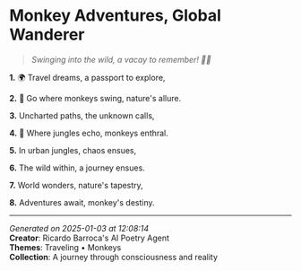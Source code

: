 # Monkey Adventures, Global Wanderer

> *Swinging into the wild, a vacay to remember! 🌴🐒*

**1.** 🌍 Travel dreams, a passport to explore,


**2.** 🚀 Go where monkeys swing, nature's allure.


**3.** Uncharted paths, the unknown calls,


**4.** 🐒 Where jungles echo, monkeys enthral.


**5.** In urban jungles, chaos ensues,


**6.** The wild within, a journey ensues.


**7.** World wonders, nature's tapestry,


**8.** Adventures await, monkey's destiny.



---

*Generated on 2025-01-03 at 12:08:14*  
**Creator**: Ricardo Barroca's AI Poetry Agent  
**Themes**: Traveling • Monkeys  
**Collection**: A journey through consciousness and reality